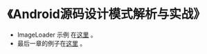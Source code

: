 # 《Android源码设计模式解析与实战》

* ImageLoader 示例 在[这里](https://github.com/hehonghui/simple_imageloader) 。
* 最后一章的例子在[这里](https://github.com/bboyfeiyu/the-tech-frontier-app) 。
